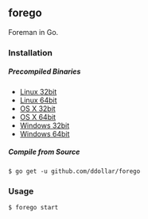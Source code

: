 ## forego

Foreman in Go.

### Installation

##### Precompiled Binaries

* [Linux 32bit](https://godist.herokuapp.com/projects/ddollar/forego/releases/current/linux-386/forego)
* [Linux 64bit](https://godist.herokuapp.com/projects/ddollar/forego/releases/current/linux-amd64/forego)
* [OS X 32bit](https://godist.herokuapp.com/projects/ddollar/forego/releases/current/darwin-386/forego)
* [OS X 64bit](https://godist.herokuapp.com/projects/ddollar/forego/releases/current/darwin-amd64/forego)
* [Windows 32bit](https://godist.herokuapp.com/projects/ddollar/forego/releases/current/windows-386/forego.exe)
* [Windows 64bit](https://godist.herokuapp.com/projects/ddollar/forego/releases/current/windows-amd64/forego.exe)

##### Compile from Source

    $ go get -u github.com/ddollar/forego

### Usage

    $ forego start
